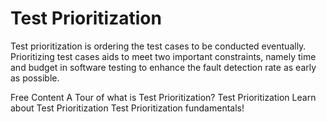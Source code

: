 # Test Prioritization

Test prioritization is ordering the test cases to be conducted eventually. Prioritizing test cases aids to meet two important constraints, namely time and budget in software testing to enhance the fault detection rate as early as possible.

<ResourceGroupTitle>Free Content</ResourceGroupTitle>
<BadgeLink badgeText='Read' colorScheme="yellow" href='https://www.browserstack.com/guide/test-case-prioritization'>A Tour of what is Test Prioritization?</BadgeLink>
<BadgeLink badgeText='Read' colorScheme="yellow" href='https://www.professionalqa.com/test-prioritization'>Test Prioritization</BadgeLink>
<BadgeLink badgeText='Read' colorScheme="yellow" href='https://www.geeksforgeeks.org/test-case-prioritization-in-software-testing/'>Learn about Test Prioritization</BadgeLink>
<BadgeLink colorScheme='yellow' badgeText='Read' href='https://testomat.io/features/test-case-priorities/'>Test Prioritization fundamentals!</BadgeLink>
